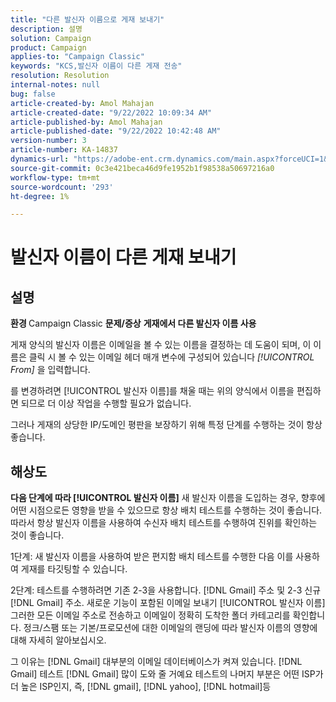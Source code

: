 ```yaml
---
title: "다른 발신자 이름으로 게재 보내기"
description: 설명
solution: Campaign
product: Campaign
applies-to: "Campaign Classic"
keywords: "KCS,발신자 이름이 다른 게재 전송"
resolution: Resolution
internal-notes: null
bug: false
article-created-by: Amol Mahajan
article-created-date: "9/22/2022 10:09:34 AM"
article-published-by: Amol Mahajan
article-published-date: "9/22/2022 10:42:48 AM"
version-number: 3
article-number: KA-14837
dynamics-url: "https://adobe-ent.crm.dynamics.com/main.aspx?forceUCI=1&pagetype=entityrecord&etn=knowledgearticle&id=3482baa3-5e3a-ed11-9db0-002248086d3d"
source-git-commit: 0c3e421beca46d9fe1952b1f98538a50697216a0
workflow-type: tm+mt
source-wordcount: '293'
ht-degree: 1%

---
```


# 발신자 이름이 다른 게재 보내기

## 설명

<b>환경</b><b> </b>
Campaign Classic
<b>문제/증상</b>
<b>게재에서 다른 발신자 이름 사용</b>

게재 양식의 발신자 이름은 이메일을 볼 수 있는 이름을 결정하는 데 도움이 되며, 이 이름은 클릭 시 볼 수 있는 이메일 헤더 매개 변수에 구성되어 있습니다 *[!UICONTROL From]* 을 입력합니다.

를 변경하려면 [!UICONTROL 발신자 이름]를 채울 때는 위의 양식에서 이름을 편집하면 되므로 더 이상 작업을 수행할 필요가 없습니다.

그러나 게재의 상당한 IP/도메인 평판을 보장하기 위해 특정 단계를 수행하는 것이 항상 좋습니다.






## 해상도

<b>다음 단계에 따라 [!UICONTROL 발신자 이름]</b>
새 발신자 이름을 도입하는 경우, 향후에 어떤 시점으로든 영향을 받을 수 있으므로 항상 배치 테스트를 수행하는 것이 좋습니다. 따라서 항상 발신자 이름을 사용하여 수신자 배치 테스트를 수행하여 진위를 확인하는 것이 좋습니다.

1단계: 새 발신자 이름을 사용하여 받은 편지함 배치 테스트를 수행한 다음 이를 사용하여 게재를 타깃팅할 수 있습니다.

2단계: 테스트를 수행하려면 기존 2-3을 사용합니다. [!DNL Gmail] 주소 및 2-3 신규 [!DNL Gmail] 주소. 새로운 기능이 포함된 이메일 보내기 [!UICONTROL 발신자 이름] 그러한 모든 이메일 주소로 전송하고 이메일이 정확히 도착한 폴더 카테고리를 확인합니다. 정크/스팸 또는 기본/프로모션에 대한 이메일의 랜딩에 따라 발신자 이름의 영향에 대해 자세히 알아보십시오.

그 이유는 [!DNL Gmail] 대부분의 이메일 데이터베이스가 켜져 있습니다. [!DNL Gmail] 테스트 [!DNL Gmail] 많이 도와 줄 거예요 테스트의 나머지 부분은 어떤 ISP가 더 높은 ISP인지, 즉, [!DNL gmail], [!DNL yahoo], [!DNL hotmail]등

